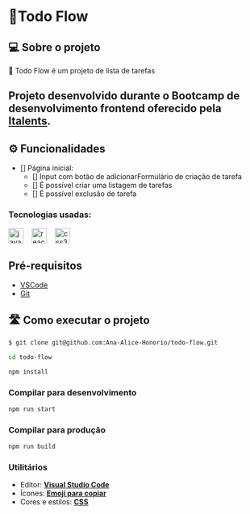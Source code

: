 # 📝Todo Flow

## 💻 Sobre o projeto

📄 Todo Flow é um projeto de lista de tarefas

## Projeto desenvolvido durante o Bootcamp de desenvolvimento frontend oferecido pela [Italents](https://italents.com.br).

## ⚙️ Funcionalidades

- [] Página inicial:
  - [] Input com botão de adicionarFormulário de criação de tarefa
  - [] É possível criar uma listagem de tarefas
  - [] É possível exclusão de tarefa

### Tecnologias usadas:

<div align="left">
  <img src="https://cdn.jsdelivr.net/gh/devicons/devicon/icons/javascript/javascript-original.svg" height="30" alt="javascript logo"  />
  <img width="8" />
  <img src="https://cdn.jsdelivr.net/gh/devicons/devicon/icons/react/react-original.svg" height="30" alt="react logo"  />
  <img width="8" />
  <img src="https://cdn.jsdelivr.net/gh/devicons/devicon/icons/css3/css3-original.svg" height="30" alt="css3 logo"  />
</div>

## Pré-requisitos

- [VSCode](https://code.visualstudio.com/)
- [Git](https://git-scm.com)

## 🛣️ Como executar o projeto

```sh
$ git clone git@github.com:Ana-Alice-Honorio/todo-flow.git
```

```sh
cd todo-flow
```

```sh
npm install
```

### Compilar para desenvolvimento

```sh
npm run start
```

### Compilar para produção

```sh
npm run build
```

### **Utilitários**

- Editor: **[Visual Studio Code](https://code.visualstudio.com/)**
- Ícones: **[Emoji para copiar](https://www.invertexto.com/emojis-para-copiar)**
- Cores e estilos: **[CSS](https://developer.mozilla.org/pt-BR/docs/Web/CSS)**
